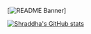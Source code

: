 [![README Banner](https://github.com/Shraddha-Naidu/banner-files/blob/main/banner.png)]

[![Shraddha's GitHub stats](https://github-readme-stats.vercel.app/api?username=Shraddha-Naidu&theme=rose_pine&show_icons=true)](https://github.com/anuraghazra/github-readme-stats)


<!--
Here are some ideas to get you started:

- 🔭 I’m currently working on ...
- 🌱 I’m currently learning ...
- 👯 I’m looking to collaborate on ...
- 🤔 I’m looking for help with ...
- 💬 Ask me about ...
- 📫 How to reach me: ...
- 😄 Pronouns: ...
- ⚡ Fun fact: ...
-->
